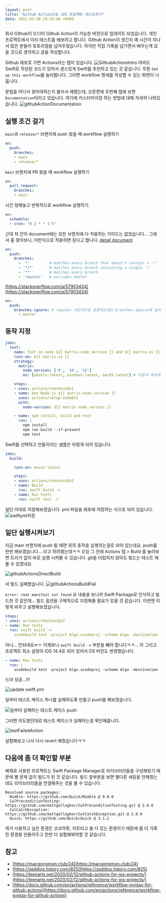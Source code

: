 ```yaml
---
layout: post
title: "Github Action으로 iOS 프로젝트 테스트하기"
date: 2021-03-30 23:18:00 +0900
---
```


회사 Github이 드디어 Github Action이 가능한 버전으로 업데이트 되었습니다. 개인 프로젝트에서 미리 테스트를 해보려고 합니다. Github Action이 생긴지 꽤 시간이 지나서 많은 분들이 튜토리얼을 남겨두었습니다. 하지만 직접 기록을 남기면서 배우는게 있을 것으로 생각하고 글을 작성합니다.

Github 레포로 가면 Actions라는 탭이 있습니다.
![GithubActionsIntro](/assets/2021/03/githubactionsintro.png)
아마도 Swift로 작성된 코드가 있어서 센스있게 Swift를 추천하고 있는 것 같습니다. 무튼 `Set up this workflow`를 눌러봅니다.
그러면 workflow 명세를 작성할 수 있는 화면이 나옵니다.

문법을 어디서 찾아야하는지 몰라서 헤맸는데, 오른편에 두번째 탭에 보면 `Documentation`이라고 있습니다. 여기에 커스터마이징 하는 방법에 대해 자세히 나와있습니다.
![githubActionDocumentation](/assets/2021/03/githubactiondocumentation.png)

## 실행 조건 걸기

`main`과 `release/*` 브랜치에 push 왔을 때 workflow 실행하기

```yml
on:
  push:
    branches:
    - main
    - release/*
```

`main` 브랜치에 PR 왔을 때 workflow 실행하기
```yml
on:
  pull_request:
    branches:
    - main
```

시간 정해놓고 반복적으로 workflow 실행하기
```yml
on:
  schedule:
  - cron: "0 2 * * 1-5"
```

근데 저 간이 document에는 모든 브랜치에 다 적용하는 가이드는 없었습니다... 그래서 좀 찾아보니, 이런식으로 적용하면 된다고 합니다. [detail document](https://docs.github.com/en/actions/reference/workflow-syntax-for-github-actions#on)

```yml
on:
  push:
    branches:    
      - '*'         # matches every branch that doesn't contain a '/'
      - '*/*'       # matches every branch containing a single '/'
      - '**'        # matches every branch
      - '!master'   # excludes master
```

[https://stackoverflow.com/a/57903434](https://stackoverflow.com/a/57903434)

```yml
on:
  push:
    branches-ignore: # !master 이런식으로 표현하는대신 branches-ignore에 담아도 되네요
      - master
```

## 동작 지정

```yml
jobs:
  test:
    name: Test on node ${{ matrix.node_version }} and ${{ matrix.os }}
    runs-on: ${{ matrix.os }}
    strategy:
      matrix:
        node_version: ['8', '10', '12']
        os: [ubuntu-latest, windows-latest, macOS-latest] # 이렇게 여러개의 OS에서 실행해 볼 수 있습니다

    steps:
    - uses: actions/checkout@v1
    - name: Use Node.js ${{ matrix.node_version }}
      uses: actions/setup-node@v1
      with:
        node-version: ${{ matrix.node_version }}

    - name: npm install, build and test
      run: |
        npm install
        npm run build --if-present
        npm test
```

Swift를 선택하고 만들어지는 샘플은 이렇게 되어 있습니다.

```yml
jobs:
  build:

    runs-on: macos-latest

    steps:
    - uses: actions/checkout@v2
    - name: Build
      run: swift build -v
    - name: Run tests
      run: swift test -v
```

일단 이대로 저장해보겠습니다. yml 파일을 레포에 저장하는 식으로 되어 있습니다.
![swiftyml저장](/assets/2021/03/swiftyml저장.png)

## 일단 실행시켜보기

지금 main 브랜치에 push 될 때면 위의 동작을 실행하는걸로 되어 있는데요. push를 한번 해보겠습니다... 라고 하려했는데ㅋㅋ
오잉 그 전에 Actions 탭 > Build 를 눌러보면 트리거 없이 바로 실행 시켜볼 수 있습니다. git을 더럽히지 않아도 빌드는 테스트 해볼 수 있겠네요

![githubActionsDirectBuild](/assets/2021/03/githubactionsdirectbuild.png)

네 빌드 실패했습니다.
![githubActionsBuildFail](/assets/2021/03/githubactionsbuildfail.png)

`error: root manifest not found` 요 내용을 보니까 Swift Package로 인식하고 빌드한 것 같은데... 빌드 옵션을 구체적으로 지정해줄 필요가 있을 것 같습니다. 이번엔 이렇게 바꾸고 실행해보겠습니다.

```yml
steps:
- uses: actions/checkout@v2
- name: Run tests
  run: swift build -v
    xcodebuild test -project Algo.xcodeproj -scheme Algo -destination 'platform=iOS Simulator,name=iPhone 11 Pro,OS=13.6'
```

아니... 안되네요ㅠㅜ 이제보니 `swift build -v` 부분을 뺴야 합니다ㅋㅋ... 아 그리고 프로젝트 최소 설정이 iOS 14.4로 되어 있어서 OS 버전도 변경했습니다.

```yml
- name: Run tests
  run: |
    xcodebuild test -project Algo.xcodeproj -scheme Algo -destination 'platform=iOS Simulator,name=iPhone 11 Pro,OS=14.4'
```

드뎌 성공...!!!

![update swift.yml](/assets/2021/03/update-swift-yml.png)

일부러 테스트 케이스 하나를 실패하도록 만들고 push를 해보겠습니다.

![일부러 실패하는 테스트 케이스 push](/assets/2021/03/일부러-실패하는-테스트-케이스-push.png)

그러면 의도했던대로 테스트 케이스가 실패하는걸 확인해줍니다.

![testFailedAction](/assets/2021/03/testfailedaction.png)

실험해보고 나서 다시 revert 해줬습니다ㅋㅋ

## 다음에 좀 더 확인할 부분

예제로 사용한 프로젝트는 Swift Package Manager로 라이브러리들을 구성해뒀기 때문에 별 문제 없이 빌드가 된 것 같습니다.
빌드 앞부분을 보면 별다른 세팅을 안해줬는데도 라이브러리들을 연결해주는 것을 볼 수 있습니다.

```
Resolved source packages:
  Nimble: https://github.com/Quick/Nimble @ 9.0.0
  CwlPreconditionTesting: https://github.com/mattgallagher/CwlPreconditionTesting.git @ 2.0.0
  CwlCatchException: https://github.com/mattgallagher/CwlCatchException.git @ 2.0.0
  Quick: https://github.com/Quick/Quick @ 3.1.2
```

제가 사용하고 싶은 환경은 코코아팟, 카르타고 둘 다 있는 환경이기 때문에 좀 더 가혹한 환경을 만들어두고 한번 더 실험해봐야할 것 같습니다.

## 참고
* [https://macgongmon.club/24](https://macgongmon.club/24)
* [https://zeddios.tistory.com/825](https://zeddios.tistory.com/825)
* [https://leenarts.net/2020/02/12/github-actions-for-ios-projects/](https://leenarts.net/2020/02/12/github-actions-for-ios-projects/)
* [https://docs.github.com/en/actions/reference/workflow-syntax-for-github-actions](https://docs.github.com/en/actions/reference/workflow-syntax-for-github-actions)
